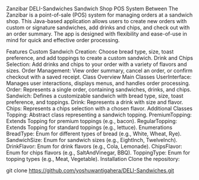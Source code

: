 Zanzibar DELI-Sandwiches
Sandwich Shop POS System
Between The Zanzibar is a point-of-sale (POS) system for managing orders at a sandwich shop. This Java-based application allows users to create new orders with custom or signature sandwiches, add drinks and chips, and check out with an order summary. The app is designed with flexibility and ease-of-use in mind for quick and effective order processing.

Features
Custom Sandwich Creation: Choose bread type, size, toast preference, and add toppings to create a custom sandwich.
Drink and Chips Selection: Add drinks and chips to your order with a variety of flavors and sizes.
Order Management: View order summary, cancel an order, or confirm checkout with a saved receipt.
Class Overview
Main Classes
UserInterface: Manages user interactions, displays menus, and handles order processing.
Order: Represents a single order, containing sandwiches, drinks, and chips.
Sandwich: Defines a customizable sandwich with bread type, size, toast preference, and toppings.
Drink: Represents a drink with size and flavor.
Chips: Represents a chips selection with a chosen flavor.
Additional Classes
Topping: Abstract class representing a sandwich topping.
PremiumTopping: Extends Topping for premium toppings (e.g., bacon).
RegularTopping: Extends Topping for standard toppings (e.g., lettuce).
Enumerations
BreadType: Enum for different types of bread (e.g., White, Wheat, Rye).
SandwichSize: Enum for sandwich sizes (e.g., EightInch, TwelveInch).
DrinkFlavor: Enum for drink flavors (e.g., Cola, Lemonade).
ChipsFlavor: Enum for chips flavors (e.g., SaltAndVinegar, BBQ).
ToppingType: Enum for topping types (e.g., Meat, Vegetable).
Installation
Clone the repository:

git clone https://github.com/yoshuwantigahera/DELI-Sandwiches.git
